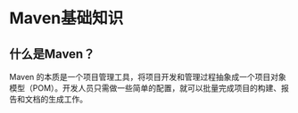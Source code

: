 # Maven基础知识

## 什么是Maven？

Maven 的本质是一个项目管理工具，将项目开发和管理过程抽象成一个项目对象模型（POM）。开发人员只需做一些简单的配置，就可以批量完成项目的构建、报告和文档的生成工作。